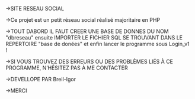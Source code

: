 ->SITE RESEAU SOCIAL

->Ce projet est un petit réseau social réalisé majoritaire en PHP


->TOUT DABORD IL FAUT CREER UNE BASE DE DONNES DU NOM "dbreseau" ensuite IMPORTER LE FICHIER SQL SE TROUVANT DANS LE REPERTOIRE "base de donées"
et enfin lancer le programme sous Login_v1 !


->SI VOUS TROUVEZ DES ERREURS OU DES PROBLÈMES LIÉS À CE PROGRAMME, N’HÉSITEZ PAS À ME CONTACTER 

->DEVELLOPE PAR Breil-Igor

->MERCI
